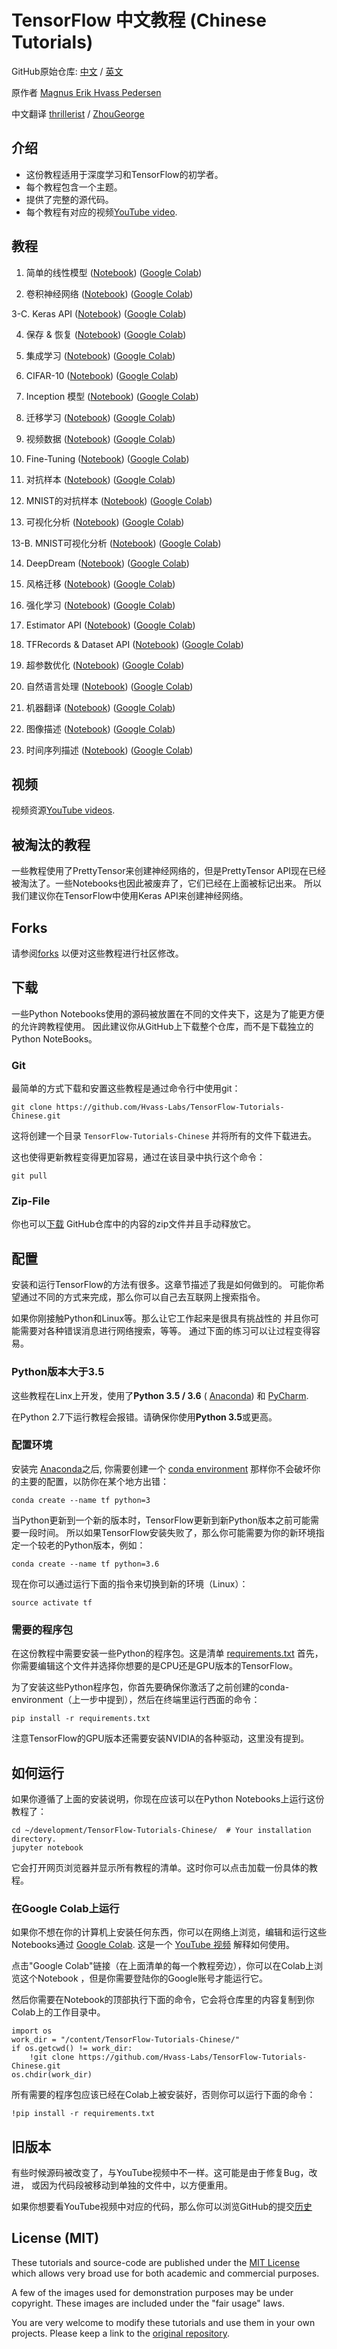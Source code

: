 # TensorFlow 中文教程 (Chinese Tutorials)

GitHub原始仓库: [中文](https://github.com/Hvass-Labs/TensorFlow-Tutorials-Chinese) / [英文](https://github.com/Hvass-Labs/TensorFlow-Tutorials)

原作者 [Magnus Erik Hvass Pedersen](http://www.hvass-labs.org)

中文翻译 [thrillerist](https://github.com/thrillerist) / [ZhouGeorge](https://github.com/ZhouGeorge)

## 介绍

* 这份教程适用于深度学习和TensorFlow的初学者。
* 每个教程包含一个主题。
* 提供了完整的源代码。
* 每个教程有对应的视频[YouTube video](https://www.youtube.com/playlist?list=PL9Hr9sNUjfsmEu1ZniY0XpHSzl5uihcXZ).

## 教程

1. 简单的线性模型
([Notebook](https://github.com/Hvass-Labs/TensorFlow-Tutorials-Chinese/blob/master/01_Simple_Linear_Model_CN.ipynb))
([Google Colab](https://colab.research.google.com/github/Hvass-Labs/TensorFlow-Tutorials-Chinese/blob/master/01_Simple_Linear_Model_CN.ipynb))

2. 卷积神经网络
([Notebook](https://github.com/Hvass-Labs/TensorFlow-Tutorials-Chinese/blob/master/02_Convolutional_Neural_Network_CN.ipynb))
([Google Colab](https://colab.research.google.com/github/Hvass-Labs/TensorFlow-Tutorials-Chinese/blob/master/02_Convolutional_Neural_Network_CN.ipynb))

3-C. Keras API
([Notebook](https://github.com/Hvass-Labs/TensorFlow-Tutorials-Chinese/blob/master/03C_Keras_API_CN.ipynb))
([Google Colab](https://colab.research.google.com/github/Hvass-Labs/TensorFlow-Tutorials-Chinese/blob/master/03C_Keras_API_CN.ipynb))

4. 保存 & 恢复
([Notebook](https://github.com/Hvass-Labs/TensorFlow-Tutorials-Chinese/blob/master/04_Save_Restore_CN.ipynb))
([Google Colab](https://colab.research.google.com/github/Hvass-Labs/TensorFlow-Tutorials-Chinese/blob/master/04_Save_Restore_CN.ipynb))

5. 集成学习
([Notebook](https://github.com/Hvass-Labs/TensorFlow-Tutorials-Chinese/blob/master/05_Ensemble_Learning_CN.ipynb))
([Google Colab](https://colab.research.google.com/github/Hvass-Labs/TensorFlow-Tutorials-Chinese/blob/master/05_Ensemble_Learning_CN.ipynb))

6. CIFAR-10
([Notebook](https://github.com/Hvass-Labs/TensorFlow-Tutorials-Chinese/blob/master/06_CIFAR-10_CN.ipynb))
([Google Colab](https://colab.research.google.com/github/Hvass-Labs/TensorFlow-Tutorials-Chinese/blob/master/06_CIFAR-10_CN.ipynb))

7. Inception 模型
([Notebook](https://github.com/Hvass-Labs/TensorFlow-Tutorials-Chinese/blob/master/07_Inception_Model_CN.ipynb))
([Google Colab](https://colab.research.google.com/github/Hvass-Labs/TensorFlow-Tutorials-Chinese/blob/master/07_Inception_Model_CN.ipynb))

8. 迁移学习
([Notebook](https://github.com/Hvass-Labs/TensorFlow-Tutorials-Chinese/blob/master/08_Transfer_Learning_CN.ipynb))
([Google Colab](https://colab.research.google.com/github/Hvass-Labs/TensorFlow-Tutorials-Chinese/blob/master/08_Transfer_Learning_CN.ipynb))

9. 视频数据
([Notebook](https://github.com/Hvass-Labs/TensorFlow-Tutorials-Chinese/blob/master/09_Video_Data_CN.ipynb))
([Google Colab](https://colab.research.google.com/github/Hvass-Labs/TensorFlow-Tutorials-Chinese/blob/master/09_Video_Data_CN.ipynb))

10. Fine-Tuning
([Notebook](https://github.com/Hvass-Labs/TensorFlow-Tutorials-Chinese/blob/master/10_Fine-Tuning_CN.ipynb))
([Google Colab](https://colab.research.google.com/github/Hvass-Labs/TensorFlow-Tutorials-Chinese/blob/master/10_Fine-Tuning_CN.ipynb))

11. 对抗样本
([Notebook](https://github.com/Hvass-Labs/TensorFlow-Tutorials-Chinese/blob/master/11_Adversarial_Examples_CN.ipynb))
([Google Colab](https://colab.research.google.com/github/Hvass-Labs/TensorFlow-Tutorials-Chinese/blob/master/11_Adversarial_Examples_CN.ipynb))

12. MNIST的对抗样本
([Notebook](https://github.com/Hvass-Labs/TensorFlow-Tutorials-Chinese/blob/master/12_Adversarial_Noise_MNIST_CN.ipynb))
([Google Colab](https://colab.research.google.com/github/Hvass-Labs/TensorFlow-Tutorials-Chinese/blob/master/12_Adversarial_Noise_MNIST_CN.ipynb))

13. 可视化分析
([Notebook](https://github.com/Hvass-Labs/TensorFlow-Tutorials-Chinese/blob/master/13_Visual_Analysis_CN.ipynb))
([Google Colab](https://colab.research.google.com/github/Hvass-Labs/TensorFlow-Tutorials-Chinese/blob/master/13_Visual_Analysis_CN.ipynb))

13-B. MNIST可视化分析
([Notebook](https://github.com/Hvass-Labs/TensorFlow-Tutorials-Chinese/blob/master/13B_Visual_Analysis_MNIST_CN.ipynb))
([Google Colab](https://colab.research.google.com/github/Hvass-Labs/TensorFlow-Tutorials-Chinese/blob/master/13B_Visual_Analysis_MNIST_CN.ipynb))

14. DeepDream
([Notebook](https://github.com/Hvass-Labs/TensorFlow-Tutorials-Chinese/blob/master/14_DeepDream_CN.ipynb))
([Google Colab](https://colab.research.google.com/github/Hvass-Labs/TensorFlow-Tutorials-Chinese/blob/master/14_DeepDream_CN.ipynb))

15. 风格迁移
([Notebook](https://github.com/Hvass-Labs/TensorFlow-Tutorials-Chinese/blob/master/15_Style_Transfer_CN.ipynb))
([Google Colab](https://colab.research.google.com/github/Hvass-Labs/TensorFlow-Tutorials-Chinese/blob/master/15_Style_Transfer_CN.ipynb))

16. 强化学习
([Notebook](https://github.com/Hvass-Labs/TensorFlow-Tutorials-Chinese/blob/master/16_Reinforcement_Learning_CN.ipynb))
([Google Colab](https://colab.research.google.com/github/Hvass-Labs/TensorFlow-Tutorials-Chinese/blob/master/16_Reinforcement_Learning_CN.ipynb))

17. Estimator API
([Notebook](https://github.com/Hvass-Labs/TensorFlow-Tutorials-Chinese/blob/master/17_Estimator_API_CN.ipynb))
([Google Colab](https://colab.research.google.com/github/Hvass-Labs/TensorFlow-Tutorials-Chinese/blob/master/17_Estimator_API_CN.ipynb))

18. TFRecords & Dataset API
([Notebook](https://github.com/Hvass-Labs/TensorFlow-Tutorials-Chinese/blob/master/18_TFRecords_Dataset_API_CN.ipynb)) 
([Google Colab](https://colab.research.google.com/github/Hvass-Labs/TensorFlow-Tutorials-Chinese/blob/master/18_TFRecords_Dataset_API_CN.ipynb))

19. 超参数优化
([Notebook](https://github.com/Hvass-Labs/TensorFlow-Tutorials-Chinese/blob/master/19_Hyper-Parameters_CN.ipynb)) 
([Google Colab](https://colab.research.google.com/github/Hvass-Labs/TensorFlow-Tutorials-Chinese/blob/master/19_Hyper-Parameters_CN.ipynb))

20. 自然语言处理
([Notebook](https://github.com/Hvass-Labs/TensorFlow-Tutorials-Chinese/blob/master/20_Natural_Language_Processing_CN.ipynb)) 
([Google Colab](https://colab.research.google.com/github/Hvass-Labs/TensorFlow-Tutorials-Chinese/blob/master/20_Natural_Language_Processing_CN.ipynb))

21. 机器翻译
([Notebook](https://github.com/Hvass-Labs/TensorFlow-Tutorials-Chinese/blob/master/21_Machine_Translation_CN.ipynb))
([Google Colab](https://colab.research.google.com/github/Hvass-Labs/TensorFlow-Tutorials-Chinese/blob/master/21_Machine_Translation_CN.ipynb))

22. 图像描述
([Notebook](https://github.com/Hvass-Labs/TensorFlow-Tutorials-Chinese/blob/master/22_Image_Captioning_CN.ipynb))
([Google Colab](https://colab.research.google.com/github/Hvass-Labs/TensorFlow-Tutorials-Chinese/blob/master/22_Image_Captioning_CN.ipynb))

23. 时间序列描述
([Notebook](https://github.com/Hvass-Labs/TensorFlow-Tutorials-Chinese/blob/master/23_Time-Series-Prediction_CN.ipynb))
([Google Colab](https://colab.research.google.com/github/Hvass-Labs/TensorFlow-Tutorials-Chinese/blob/master/23_Time-Series-Prediction_CN.ipynb))

## 视频

视频资源[YouTube videos](https://www.youtube.com/playlist?list=PL9Hr9sNUjfsmEu1ZniY0XpHSzl5uihcXZ).

## 被淘汰的教程

一些教程使用了PrettyTensor来创建神经网络的，但是PrettyTensor API现在已经被淘汰了。一些Notebooks也因此被废弃了，它们已经在上面被标记出来。
所以我们建议你在TensorFlow中使用Keras API来创建神经网络。


## Forks

请参阅[forks](https://github.com/Hvass-Labs/TensorFlow-Tutorials/blob/master/forks.md) 以便对这些教程进行社区修改。

## 下载

一些Python Notebooks使用的源码被放置在不同的文件夹下，这是为了能更方便的允许跨教程使用。
因此建议你从GitHub上下载整个仓库，而不是下载独立的Python NoteBooks。

### Git

最简单的方式下载和安置这些教程是通过命令行中使用git：

    git clone https://github.com/Hvass-Labs/TensorFlow-Tutorials-Chinese.git

这将创建一个目录 `TensorFlow-Tutorials-Chinese` 并将所有的文件下载进去。

这也使得更新教程变得更加容易，通过在该目录中执行这个命令：

    git pull

### Zip-File

你也可以[下载](https://github.com/Hvass-Labs/TensorFlow-Tutorials-Chinese/archive/master.zip)
GitHub仓库中的内容的zip文件并且手动释放它。

## 配置

安装和运行TensorFlow的方法有很多。这章节描述了我是如何做到的。
可能你希望通过不同的方式来完成，那么你可以自己去互联网上搜索指令。

如果你刚接触Python和Linux等。那么让它工作起来是很具有挑战性的
并且你可能需要对各种错误消息进行网络搜索，等等。
通过下面的练习可以让过程变得容易。

### Python版本大于3.5

这些教程在Linx上开发，使用了**Python 3.5 / 3.6** ( [Anaconda](https://www.continuum.io/downloads)) 和 [PyCharm](https://www.jetbrains.com/pycharm/).

在Python 2.7下运行教程会报错。请确保你使用**Python 3.5**或更高。

### 配置环境

安装完 [Anaconda](https://www.continuum.io/downloads)之后, 你需要创建一个
[conda environment](http://conda.pydata.org/docs/using/envs.html)
那样你不会破坏你的主要的配置，以防你在某个地方出错：

    conda create --name tf python=3
    
当Python更新到一个新的版本时，TensorFlow更新到新Python版本之前可能需要一段时间。
所以如果TensorFlow安装失败了，那么你可能需要为你的新环境指定一个较老的Python版本，例如：

    conda create --name tf python=3.6

现在你可以通过运行下面的指令来切换到新的环境（Linux）：

    source activate tf

### 需要的程序包

在这份教程中需要安装一些Python的程序包。这是清单
[requirements.txt](https://github.com/Hvass-Labs/TensorFlow-Tutorials-Chinese/blob/master/requirements.txt)
首先，你需要编辑这个文件并选择你想要的是CPU还是GPU版本的TensorFlow。

为了安装这些Python程序包，你首先要确保你激活了之前创建的conda-environment（上一步中提到），然后在终端里运行西面的命令：

    pip install -r requirements.txt

注意TensorFlow的GPU版本还需要安装NVIDIA的各种驱动，这里没有提到。

## 如何运行
如果你遵循了上面的安装说明，你现在应该可以在Python Notebooks上运行这份教程了：

    cd ~/development/TensorFlow-Tutorials-Chinese/  # Your installation directory.
    jupyter notebook

它会打开网页浏览器并显示所有教程的清单。这时你可以点击加载一份具体的教程。

### 在Google Colab上运行

如果你不想在你的计算机上安装任何东西，你可以在网络上浏览，编辑和运行这些Notebooks通过
[Google Colab](https://colab.research.google.com). 这是一个
[YouTube 视频](https://www.youtube.com/watch?v=Hs6HI2YWchM) 解释如何使用。

点击"Google Colab"链接（在上面清单的每一个教程旁边），你可以在Colab上浏览这个Notebook ，但是你需要登陆你的Google账号才能运行它。

然后你需要在Notebook的顶部执行下面的命令，它会将仓库里的内容复制到你Colab上的工作目录中。

    import os
    work_dir = "/content/TensorFlow-Tutorials-Chinese/"
    if os.getcwd() != work_dir:
        !git clone https://github.com/Hvass-Labs/TensorFlow-Tutorials-Chinese.git
    os.chdir(work_dir)

所有需要的程序包应该已经在Colab上被安装好，否则你可以运行下面的命令：

    !pip install -r requirements.txt

## 旧版本

有些时候源码被改变了，与YouTube视频中不一样。这可能是由于修复Bug，改进，
或因为代码段被移动到单独的文件中，以方便重用。

如果你想要看YouTube视频中对应的代码，那么你可以浏览GitHub的提交[历史](https://github.com/Hvass-Labs/TensorFlow-Tutorials/commits/master)


## License (MIT)

These tutorials and source-code are published under the [MIT License](https://github.com/Hvass-Labs/TensorFlow-Tutorials/blob/master/LICENSE) which allows very broad use for both academic and commercial purposes.

A few of the images used for demonstration purposes may be under copyright. These images are included under the "fair usage" laws.

You are very welcome to modify these tutorials and use them in your own projects.
Please keep a link to the [original repository](https://github.com/Hvass-Labs/TensorFlow-Tutorials).
